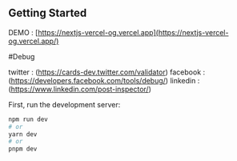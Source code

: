 ## Getting Started

DEMO : [https://nextjs-vercel-og.vercel.app](https://nextjs-vercel-og.vercel.app/)

#Debug

twitter : (https://cards-dev.twitter.com/validator)
facebook : (https://developers.facebook.com/tools/debug/)
linkedin : (https://www.linkedin.com/post-inspector/)


First, run the development server:

```bash
npm run dev
# or
yarn dev
# or
pnpm dev
```


